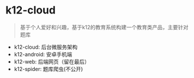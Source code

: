 # k12-cloud

> 基于个人爱好和兴趣，基于k12的教育系统构建一个教育类产品，主要针对题库
+ k12-cloud: 后台微服务架构
+ k12-android: 安卓手机端
+ k12-web: 后端网页（留在最后）
+ k12-spider: 题库爬虫(不公开)

